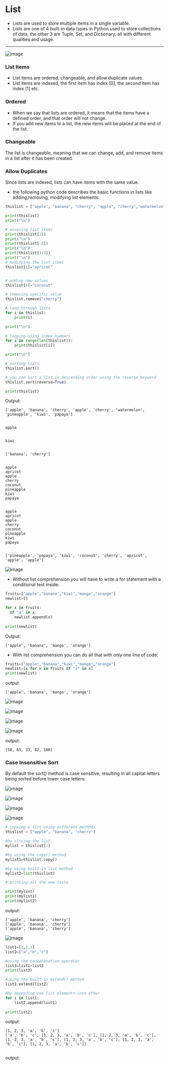 # List

- Lists are used to store multiple items in a single variable.
- Lists are one of 4 built-in data types in Python used to store collections of data, the other 3 are Tuple, Set, and Dictionary, all with different qualities and usage.

-------------------------------------------------------------------------------------------------------------------------

![image](https://github.com/user-attachments/assets/91f1a0c5-1ab3-44fc-8141-bd9960224fc0)

### List Items

- List items are ordered, changeable, and allow duplicate values.
- List items are indexed, the first item has index [0], the second item has index [1] etc.

### Ordered

- When we say that lists are ordered, it means that the items have a defined order, and that order will not change.
- If you add new items to a list, the new items will be placed at the end of the list.

### Changeable
The list is changeable, meaning that we can change, add, and remove items in a list after it has been created.

### Allow Duplicates
Since lists are indexed, lists can have items with the same value.

- the following python code describes the basic functions in lists like adding,removing, modifying list elements:

```python
thislist = ["apple", "banana", "cherry", "apple", "cherry","watermelon","pineapple","kiwi","papaya"]

print(thislist)
print("\n")

# accesing list items
print(thislist[3])
print("\n")
print(thislist[-2])
print("\n")
print(thislist[1:3])
print("\n")
# modifying the list items
thislist[1]="apricot"


# adding new values
thislist[5]="coconut"

# removing specific value
thislist.remove("cherry")

# loop through lists
for i in thislist:
	print(i)

print("\n")
    
# looping using index numbers
for i in range(len(thislist)):
	print(thislist[i])

print("\n")

# sorting lists
thislist.sort()

# you can sort a list in descending order using the reverse keyword
thislist.sort(reverse=True)

print(thislist)
```

Output:
```
['apple', 'banana', 'cherry', 'apple', 'cherry', 'watermelon', 'pineapple', 'kiwi', 'papaya']


apple


kiwi


['banana', 'cherry']


apple
apricot
apple
cherry
coconut
pineapple
kiwi
papaya


apple
apricot
apple
cherry
coconut
pineapple
kiwi
papaya


['pineapple', 'papaya', 'kiwi', 'coconut', 'cherry', 'apricot', 'apple', 'apple']
```

![image](https://github.com/user-attachments/assets/1db8b287-acf3-4d9d-bab9-68e1dae643b3)

- Without list comprehension you will have to write a for statement with a conditional test inside:

```python
fruits=["apple","banana","kiwi","mango","orange"]
newlist=[]

for x in fruits:
  if "a" in x:
    newlist.append(x)
        
print(newlist)
```

Output:
```
['apple', 'banana', 'mango', 'orange']
```

- With list comprehension you can do all that with only one line of code:

```python
fruits=["apple","banana","kiwi","mango","orange"]
newlist=[x for x in fruits if "a" in x]        
print(newlist)
```

output:
```
['apple', 'banana', 'mango', 'orange']
```

![image](https://github.com/user-attachments/assets/ea502f46-0195-4a74-a93b-51bfbaa18562)

![image](https://github.com/user-attachments/assets/f3e87701-c0ee-4e6d-bed1-8bf86dde6b0e)


![image](https://github.com/user-attachments/assets/e0c00e0b-8754-4438-a010-53af382dfa2f)

![image](https://github.com/user-attachments/assets/d2d5b09c-058d-43da-8249-999cffba715e)

output:
```
[50, 65, 23, 82, 100]
```

### Case Insensitive Sort

By default the sort() method is case sensitive, resulting in all capital letters being sorted before lower case letters:

![image](https://github.com/user-attachments/assets/83e192ce-3023-4d8a-88bf-ca292ee7e2b3)

![image](https://github.com/user-attachments/assets/ebf7f6fa-df34-4732-9458-83c59e900320)

![image](https://github.com/user-attachments/assets/909b5008-0b24-46f9-9a5a-5be7c4062000)

![image](https://github.com/user-attachments/assets/27c26ba0-b45d-438c-bbf5-85e050621701)

```python
# copying a list using different methods
thislist = ["apple", "banana", "cherry"]

#by slicing the list
mylist = thislist[:]

#by using the copy() method
mylist1=thislist.copy()

#by using built-in list method
mylist2=list(thislist)

# printing all the new lists

print(mylist)
print(mylist1)
print(mylist2)
```

output:
```
['apple', 'banana', 'cherry']
['apple', 'banana', 'cherry']
['apple', 'banana', 'cherry']
```

![image](https://github.com/user-attachments/assets/697efed1-ff67-481d-bcd2-6aaf6a029762)

```python
list1=[1,2,3]
list2=["a","b","c"]

#using the concatenation operator
list3=list1+list2
print(list3)

#using the built-in extend() method
list1.extend(list2)

#by appending one list elements into other
for i in list1:
	list2.append(list1)
    
print(list2)
```

output:
```
[1, 2, 3, 'a', 'b', 'c']
['a', 'b', 'c', [1, 2, 3, 'a', 'b', 'c'], [1, 2, 3, 'a', 'b', 'c'], [1, 2, 3, 'a', 'b', 'c'], [1, 2, 3, 'a', 'b', 'c'], [1, 2, 3, 'a', 'b', 'c'], [1, 2, 3, 'a', 'b', 'c']]
```












```python

```

output:
```

```
